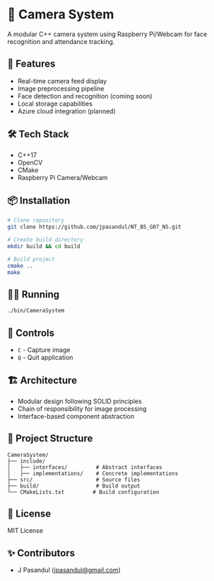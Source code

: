 # 📸 Camera System

A modular C++ camera system using Raspberry Pi/Webcam for face recognition and attendance tracking.

## 🚀 Features
- Real-time camera feed display
- Image preprocessing pipeline
- Face detection and recognition (coming soon)
- Local storage capabilities
- Azure cloud integration (planned)

## 🛠️ Tech Stack
- C++17
- OpenCV
- CMake
- Raspberry Pi Camera/Webcam

## 📦 Installation
```bash
# Clone repository
git clone https://github.com/jpasandul/NT_B5_G07_NS.git

# Create build directory
mkdir build && cd build

# Build project
cmake ..
make
```

## 🏃‍♂️ Running
```bash
./bin/CameraSystem
```

## 🔑 Controls
- `C` - Capture image
- `Q` - Quit application

## 🏗️ Architecture
- Modular design following SOLID principles
- Chain of responsibility for image processing
- Interface-based component abstraction

## 📁 Project Structure
```
CameraSystem/
├── include/
│   ├── interfaces/         # Abstract interfaces
│   ├── implementations/    # Concrete implementations
├── src/                    # Source files
├── build/                  # Build output
└── CMakeLists.txt         # Build configuration
```

## 📝 License
MIT License

## ✨ Contributors
- J Pasandul (jpasandul@gmail.com)
